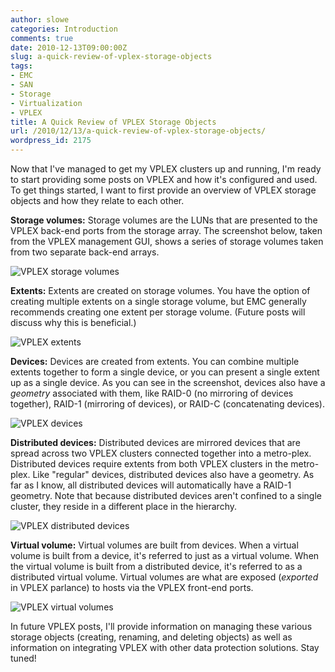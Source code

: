 ```yaml
---
author: slowe
categories: Introduction
comments: true
date: 2010-12-13T09:00:00Z
slug: a-quick-review-of-vplex-storage-objects
tags:
- EMC
- SAN
- Storage
- Virtualization
- VPLEX
title: A Quick Review of VPLEX Storage Objects
url: /2010/12/13/a-quick-review-of-vplex-storage-objects/
wordpress_id: 2175
---
```


Now that I've managed to get my VPLEX clusters up and running, I'm ready to start providing some posts on VPLEX and how it's configured and used. To get things started, I want to first provide an overview of VPLEX storage objects and how they relate to each other.

**Storage volumes:** Storage volumes are the LUNs that are presented to the VPLEX back-end ports from the storage array. The screenshot below, taken from the VPLEX management GUI, shows a series of storage volumes taken from two separate back-end arrays.

![VPLEX storage volumes](/public/img/vplex-storage-volumes.png)

**Extents:** Extents are created on storage volumes. You have the option of creating multiple extents on a single storage volume, but EMC generally recommends creating one extent per storage volume. (Future posts will discuss why this is beneficial.)

![VPLEX extents](/public/img/vplex-extents.png)

**Devices:** Devices are created from extents. You can combine multiple extents together to form a single device, or you can present a single extent up as a single device. As you can see in the screenshot, devices also have a _geometry_ associated with them, like RAID-0 (no mirroring of devices together), RAID-1 (mirroring of devices), or RAID-C (concatenating devices).

![VPLEX devices](/public/img/vplex-devices.png)

**Distributed devices:** Distributed devices are mirrored devices that are spread across two VPLEX clusters connected together into a metro-plex. Distributed devices require extents from both VPLEX clusters in the metro-plex. Like "regular" devices, distributed devices also have a geometry. As far as I know, all distributed devices will automatically have a RAID-1 geometry. Note that because distributed devices aren't confined to a single cluster, they reside in a different place in the hierarchy.

![VPLEX distributed devices](/public/img/vplex-dist-devices.png)

**Virtual volume:** Virtual volumes are built from devices. When a virtual volume is built from a device, it's referred to just as a virtual volume. When the virtual volume is built from a distributed device, it's referred to as a distributed virtual volume. Virtual volumes are what are exposed (_exported_ in VPLEX parlance) to hosts via the VPLEX front-end ports.

![VPLEX virtual volumes](/public/img/vplex-virt-volumes.png)

In future VPLEX posts, I'll provide information on managing these various storage objects (creating, renaming, and deleting objects) as well as information on integrating VPLEX with other data protection solutions. Stay tuned!
